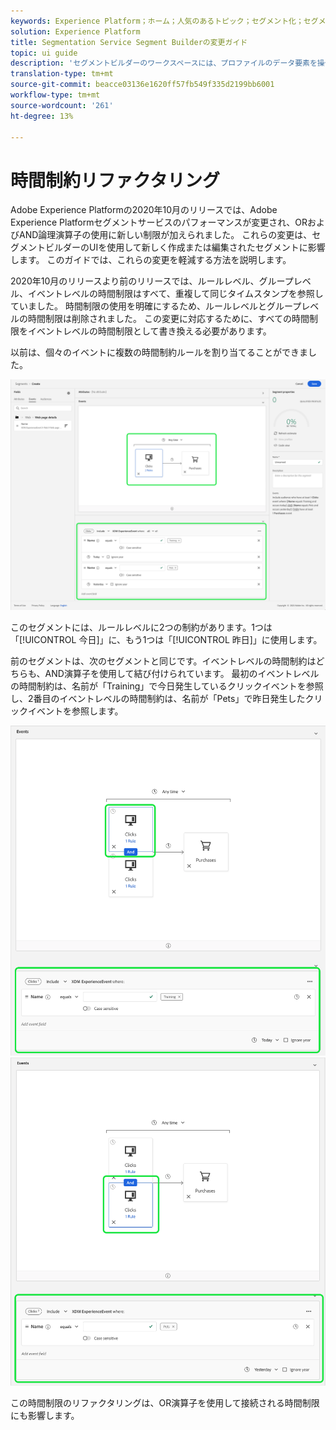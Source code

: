 ```yaml
---
keywords: Experience Platform；ホーム；人気のあるトピック；セグメント化；セグメント化；セグメントビルダー；セグメントビルダー
solution: Experience Platform
title: Segmentation Service Segment Builderの変更ガイド
topic: ui guide
description: 'セグメントビルダーのワークスペースには、プロファイルのデータ要素を操作できる豊富な機能があります。ワークスペースには、ルールを作成および編集するための直感的なコントロールがあります。例えば、データプロパティを表示する際に使用するドラッグ＆ドロップタイルなどです。 '
translation-type: tm+mt
source-git-commit: beacce03136e1620ff57fb549f335d2199bb6001
workflow-type: tm+mt
source-wordcount: '261'
ht-degree: 13%

---
```



# 時間制約リファクタリング

Adobe Experience Platformの2020年10月のリリースでは、Adobe Experience Platformセグメントサービスのパフォーマンスが変更され、ORおよびAND論理演算子の使用に新しい制限が加えられました。 これらの変更は、セグメントビルダーのUIを使用して新しく作成または編集されたセグメントに影響します。 このガイドでは、これらの変更を軽減する方法を説明します。

2020年10月のリリースより前のリリースでは、ルールレベル、グループレベル、イベントレベルの時間制限はすべて、重複して同じタイムスタンプを参照していました。 時間制限の使用を明確にするため、ルールレベルとグループレベルの時間制限は削除されました。 この変更に対応するために、すべての時間制限をイベントレベルの時間制限として書き換える必要があります。

以前は、個々のイベントに複数の時間制約ルールを割り当てることができました。

![](../images/ui/segment-refactoring/former-time-constraint.png)

このセグメントには、ルールレベルに2つの制約があります。1つは「[!UICONTROL 今日]」に、もう1つは「[!UICONTROL 昨日]」に使用します。

前のセグメントは、次のセグメントと同じです。イベントレベルの時間制約はどちらも、AND演算子を使用して結び付けられています。 最初のイベントレベルの時間制約は、名前が「Training」で今日発生しているクリックイベントを参照し、2番目のイベントレベルの時間制約は、名前が「Pets」で昨日発生したクリックイベントを参照します。

![](../images/ui/segment-refactoring/time-constraint-1.png) ![](../images/ui/segment-refactoring/time-constraint-2.png)

この時間制限のリファクタリングは、OR演算子を使用して接続される時間制限にも影響します。